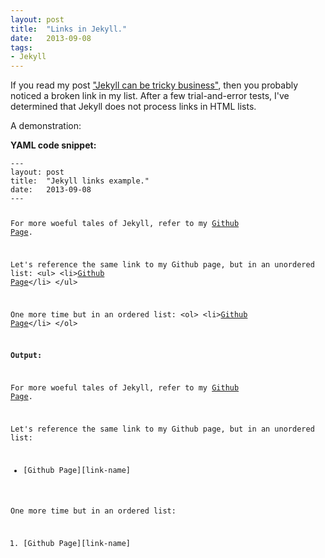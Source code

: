 ```yaml
---
layout: post
title:  "Links in Jekyll."
date:   2013-09-08
tags:
- Jekyll
---
```


If you read my post ["Jekyll can be tricky business"][jekyll-tricky], then you probably noticed a broken link in my list.
After a few trial-and-error tests, I've determined that Jekyll does not process links in HTML lists.

A demonstration:

<strong>YAML code snippet:</strong>

<div><pre><code class='YAML'>---
layout: post
title:  &quot;Jekyll links example.&quot;
date:   2013-09-08
---

For more woeful tales of Jekyll, refer to my [Github Page][link-name].

Let's reference the same link to my Github page, but in an unordered list:
&lt;ul&gt;
	&lt;li&gt;[Github Page][link-name]&lt;/li&gt;
&lt;/ul&gt;

One more time but in an ordered list:
&lt;ol&gt;
	&lt;li&gt;[Github Page][link-name]&lt;/li&gt;
&lt;/ol&gt;

[link-name]: campbeja.github.io</code></pre></div>

<strong>Output:</strong>

For more woeful tales of Jekyll, refer to my [Github Page][link-name].

Let's reference the same link to my Github page, but in an unordered list:
<ul><li>[Github Page][link-name]</li></ul>

One more time but in an ordered list:
<ol><li>[Github Page][link-name]</li></ol>

[jekyll-tricky]: http://campbeja.github.io/2013/09/07/Jekyll-can-be-tricky-business.html
[link-name]: /